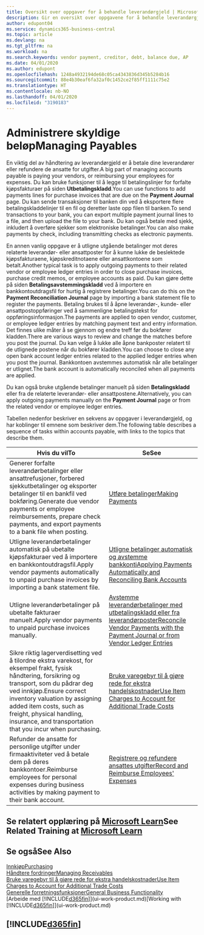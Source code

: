 ```yaml
---
title: Oversikt over oppgaver for å behandle leverandørgjeld | Microsoft-dokumentasjon
description: Gir en oversikt over oppgavene for å behandle leverandørgjeld, for eksempel betale kreditorer eller utligne utgående betalinger mot poster for å lukke fakturaer eller kreditnotaer.
author: edupont04
ms.service: dynamics365-business-central
ms.topic: article
ms.devlang: na
ms.tgt_pltfrm: na
ms.workload: na
ms.search.keywords: vendor payment, creditor, debt, balance due, AP
ms.date: 04/01/2020
ms.author: edupont
ms.openlocfilehash: 1248a4932194de68c05ca4343836d345b5284b16
ms.sourcegitcommit: 88e4b30eaf6fa32af0c1452ce2f85ff1111c75e2
ms.translationtype: HT
ms.contentlocale: nb-NO
ms.lasthandoff: 04/01/2020
ms.locfileid: "3190183"
---
```

# <a name="managing-payables"></a><span data-ttu-id="fd706-103">Administrere skyldige beløp</span><span class="sxs-lookup"><span data-stu-id="fd706-103">Managing Payables</span></span>

<span data-ttu-id="fd706-104">En viktig del av håndtering av leverandørgjeld er å betale dine leverandører eller refundere de ansatte for utgifter.</span><span class="sxs-lookup"><span data-stu-id="fd706-104">A big part of managing accounts payable is paying your vendors, or reimbursing your employees for expenses.</span></span> <span data-ttu-id="fd706-105">Du kan bruke funksjoner til å legge til betalingslinjer for forfalte kjøpsfakturaer på siden **Utbetalingskladd**.</span><span class="sxs-lookup"><span data-stu-id="fd706-105">You can use functions to add payments lines for purchase invoices that are due on the **Payment Journal** page.</span></span> <span data-ttu-id="fd706-106">Du kan sende transaksjoner til banken din ved å eksportere flere betalingskladdelinjer til en fil og deretter laste opp filen til banken.</span><span class="sxs-lookup"><span data-stu-id="fd706-106">To send transactions to your bank, you can export multiple payment journal lines to a file, and then upload the file to your bank.</span></span> <span data-ttu-id="fd706-107">Du kan også betale med sjekk, inkludert å overføre sjekker som elektroniske betalinger.</span><span class="sxs-lookup"><span data-stu-id="fd706-107">You can also make payments by check, including transmitting checks as electronic payments.</span></span>

<span data-ttu-id="fd706-108">En annen vanlig oppgave er å utligne utgående betalinger mot deres relaterte leverandør- eller ansattposter for å kunne lukke de beslektede kjøpsfakturaene, kjøpskreditnotaene eller ansattkontoene som betalt.</span><span class="sxs-lookup"><span data-stu-id="fd706-108">Another typical task is to apply outgoing payments to their related vendor or employee ledger entries in order to close purchase invoices, purchase credit memos, or employee accounts as paid.</span></span> <span data-ttu-id="fd706-109">Du kan gjøre dette på siden **Betalingsavstemmingskladd** ved å importere en bankkontoutdragsfil for hurtig å registrere betalinger.</span><span class="sxs-lookup"><span data-stu-id="fd706-109">You can do this on the **Payment Reconciliation Journal** page by importing a bank statement file to register the payments.</span></span> <span data-ttu-id="fd706-110">Betaling brukes til å åpne leverandør-, kunde- eller ansattpostoppføringer ved å sammenligne betalingstekst for oppføringsinformasjon.</span><span class="sxs-lookup"><span data-stu-id="fd706-110">The payments are applied to open vendor, customer, or employee ledger entries by matching payment text and entry information.</span></span> <span data-ttu-id="fd706-111">Det finnes ulike måter å se gjennom og endre treff før du bokfører kladden.</span><span class="sxs-lookup"><span data-stu-id="fd706-111">There are various ways to review and change the matches before you post the journal.</span></span> <span data-ttu-id="fd706-112">Du kan velge å lukke alle åpne bankposter relatert til de utlignede postene når du bokfører kladden.</span><span class="sxs-lookup"><span data-stu-id="fd706-112">You can choose to close any open bank account ledger entries related to the applied ledger entries when you post the journal.</span></span> <span data-ttu-id="fd706-113">Bankkontoen avstemmes automatisk når alle betalinger er utlignet.</span><span class="sxs-lookup"><span data-stu-id="fd706-113">The bank account is automatically reconciled when all payments are applied.</span></span>

<span data-ttu-id="fd706-114">Du kan også bruke utgående betalinger manuelt på siden **Betalingskladd** eller fra de relaterte leverandør- eller ansattpostene.</span><span class="sxs-lookup"><span data-stu-id="fd706-114">Alternatively, you can apply outgoing payments manually on the **Payment Journal** page or from the related vendor or employee ledger entries.</span></span>

<span data-ttu-id="fd706-115">Tabellen nedenfor beskriver en sekvens av oppgaver i leverandørgjeld, og har koblinger til emnene som beskriver dem.</span><span class="sxs-lookup"><span data-stu-id="fd706-115">The following table describes a sequence of tasks within accounts payable, with links to the topics that describe them.</span></span>

| <span data-ttu-id="fd706-116">Hvis du vil</span><span class="sxs-lookup"><span data-stu-id="fd706-116">To</span></span> | <span data-ttu-id="fd706-117">Se</span><span class="sxs-lookup"><span data-stu-id="fd706-117">See</span></span> |
| --- | --- |
| <span data-ttu-id="fd706-118">Generer forfalte leverandørbetalinger eller ansattrefusjoner, forbered sjekkutbetalinger og eksporter betalinger til en bankfil ved bokføring.</span><span class="sxs-lookup"><span data-stu-id="fd706-118">Generate due vendor payments or employee reimbursements, prepare check payments, and export payments to a bank file when posting.</span></span> |[<span data-ttu-id="fd706-119">Utføre betalinger</span><span class="sxs-lookup"><span data-stu-id="fd706-119">Making Payments</span></span>](payables-make-payments.md) |
| <span data-ttu-id="fd706-120">Utligne leverandørbetalinger automatisk på ubetalte kjøpsfakturaer ved å importere en bankkontoutdragsfil.</span><span class="sxs-lookup"><span data-stu-id="fd706-120">Apply vendor payments automatically to unpaid purchase invoices by importing a bank statement file.</span></span> |[<span data-ttu-id="fd706-121">Utligne betalinger automatisk og avstemme bankkonti</span><span class="sxs-lookup"><span data-stu-id="fd706-121">Applying Payments Automatically and Reconciling Bank Accounts</span></span>](receivables-apply-payments-auto-reconcile-bank-accounts.md) |
| <span data-ttu-id="fd706-122">Utligne leverandørbetalinger på ubetalte fakturaer manuelt.</span><span class="sxs-lookup"><span data-stu-id="fd706-122">Apply vendor payments to unpaid purchase invoices manually.</span></span> |[<span data-ttu-id="fd706-123">Avstemme leverandørbetalinger med utbetalingskladd eller fra leverandørposter</span><span class="sxs-lookup"><span data-stu-id="fd706-123">Reconcile Vendor Payments with the Payment Journal or from Vendor Ledger Entries</span></span>](payables-how-apply-purchase-transactions-manually.md) |
|<span data-ttu-id="fd706-124">Sikre riktig lagerverdisetting ved å tilordne ekstra varekost, for eksempel frakt, fysisk håndtering, forsikring og transport, som du pådrar deg ved innkjøp.</span><span class="sxs-lookup"><span data-stu-id="fd706-124">Ensure correct inventory valuation by assigning added item costs, such as freight, physical handling, insurance, and transportation that you incur when purchasing.</span></span>|[<span data-ttu-id="fd706-125">Bruke varegebyr til å gjøre rede for ekstra handelskostnader</span><span class="sxs-lookup"><span data-stu-id="fd706-125">Use Item Charges to Account for Additional Trade Costs</span></span>](payables-how-assign-item-charges.md)|
|<span data-ttu-id="fd706-126">Refunder de ansatte for personlige utgifter under firmaaktiviteter ved å betale dem på deres bankkontoer.</span><span class="sxs-lookup"><span data-stu-id="fd706-126">Reimburse employees for personal expenses during business activities by making payment to their bank account.</span></span>|[<span data-ttu-id="fd706-127">Registrere og refundere ansattes utgifter</span><span class="sxs-lookup"><span data-stu-id="fd706-127">Record and Reimburse Employees' Expenses</span></span>](finance-how-record-reimburse-employee-expenses.md)|

## <a name="see-related-training-at-microsoft-learn"></a><span data-ttu-id="fd706-128">Se relatert opplæring på [Microsoft Learn](/learn/paths/process-customer-vendor-payments-dynamics-365-business-central/)</span><span class="sxs-lookup"><span data-stu-id="fd706-128">See Related Training at [Microsoft Learn](/learn/paths/process-customer-vendor-payments-dynamics-365-business-central/)</span></span>

## <a name="see-also"></a><span data-ttu-id="fd706-129">Se også</span><span class="sxs-lookup"><span data-stu-id="fd706-129">See Also</span></span>
[<span data-ttu-id="fd706-130">Innkjøp</span><span class="sxs-lookup"><span data-stu-id="fd706-130">Purchasing</span></span>](purchasing-manage-purchasing.md)  
[<span data-ttu-id="fd706-131">Håndtere fordringer</span><span class="sxs-lookup"><span data-stu-id="fd706-131">Managing Receivables</span></span>](receivables-manage-receivables.md)  
[<span data-ttu-id="fd706-132">Bruke varegebyr til å gjøre rede for ekstra handelskostnader</span><span class="sxs-lookup"><span data-stu-id="fd706-132">Use Item Charges to Account for Additional Trade Costs</span></span>](payables-how-assign-item-charges.md)  
[<span data-ttu-id="fd706-133">Generelle forretningsfunksjoner</span><span class="sxs-lookup"><span data-stu-id="fd706-133">General Business Functionality</span></span>](ui-across-business-areas.md)  
<span data-ttu-id="fd706-134">[Arbeide med [!INCLUDE[d365fin](includes/d365fin_md.md)]](ui-work-product.md)</span><span class="sxs-lookup"><span data-stu-id="fd706-134">[Working with [!INCLUDE[d365fin](includes/d365fin_md.md)]](ui-work-product.md)</span></span>

## [!INCLUDE[d365fin](includes/free_trial_md.md)]  
